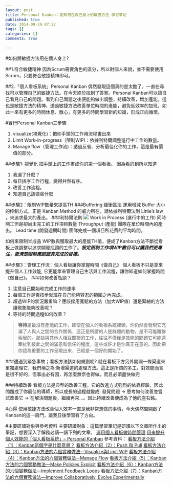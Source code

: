 ```yaml
---
layout: post
title: Personal Kanban：能夠用在自己身上的敏捷方法 學習筆記
published: true
date: 2014-09-29 07:22
tags: []
categories: []
comments: true

---
```

#如何將敏捷方法用在個人身上?

##1.符合敏捷精神
因為Scrum需要角色的區分，所以對個人來說，並不需要使用Scrum，只要符合敏捷精神即可。

##2.「個人看板系統」Personal Kanban
偶然發現這個真的是太酷了，一直在尋找可以管理自己的敏捷方法。在今天終於找到了答案。Personal Kanban可以讓自己看見自己的問題。看到自己問題之後便能夠做出調整，持續改善，增加產能。這也是敏捷方法的精神，透過敏捷方法改善單位時間的產能，避免低效率的加班，如此一來有更多的時間休息、散心，有更多的時間學習新的知識，形成正向循環。

#實行Personal Kanban三步驟
1. visualize(視覺化)：把你手頭的工作用流程畫出來
2. Limit Work-in-progress（限制WIP)：依據利特爾調整進行中工作的數量。
3. Manage flow（管理工作流)：透過反省、分析最佳化你的工作，這是最有價值的部分。


##步驟1: 視覺化
把手頭上的工作畫成你的第一個看板。
因為看的到所以知道
1. 我漏了什麼？
2. 每日排序工作行程，變得井然有序。
3. 改善工作流程。
4. 知道自己該做些什麼

##步驟2：限制WIP數量來提高TH
###Buffering 緩衝區法
運用增減 Buffer 大小的控制方式，正是 Kanban Method 的威力所在，請依據利特爾法則 Little’s law ，來追求最大的產出。
###利特爾法則
![](https://lh4.googleusercontent.com/mLD54mGAOKQa0D2FpHbn_fJSBFkifnyfYXF0Qrg8Zws=w1753-h655-no)
Work in Process (進行中的工作) 同時開工但是卻尚未完工的工作項目數量
Throughput (產能) 團隊在單位時間內的產出。
Lead time (開發週期時間) 團隊完成一個項目所花費的平均時間。

如何來限制半成品 WIP數與獲取最大的產能TH值，便成了Kanban方法不斷從看板上做調整以追求開發瓶頸的工作了。***設定限制工作項WIP數目可以讓我們更專注，更清楚眼前應該認真完成的目標。***

##步驟3：管理工作流：個人看板讓你掌握時間《做自己》
個人看板不只是拿來提升個人工作效能, 它更能拿來管理自己生活與工作流程，讓你知道如何掌握時間《做自己》。
###如何改善瓶頸？
1. 注意自己開始和完成工作的速率
2. 每個工作是否按步就班在自己能夠容忍的範圍之內完成。
3. 超過WIP的狀況嚴重嘛？應該採用寬鬆的方法（加大WIP值）還是緊縮的方法讓現象能夠改善呢？
4. 等待的時間過程如何改善？

> **等待**是最沒有產能的工作，即使在個人的看板系統裡頭，你仍然會發現它充滿了人與人之間的合作關係，這正是所謂的人是群體的動物，是不可能離群索居的。那些與其他人相互關聯的工作，往往不僅僅是效能的問題它可能還牽扯到彼此之間的滿意和信任的程度，這些或許才是你真正在意的。因此把你認為重要的工作呈現出來，已經是一個好的開始了。

###遭遇到緊急事故；看板方法該如何規劃呢?
就在看板下方另外開闢一條渠道來單獨處理它，我們稱之為:新增渠道的處理方法。這正是所謂的多工，對效能而言是很不好的，但事出必有因，再怎麼無奈也得做。而且必須盡快做完

###持續改善
看板方法是典型的改善工程，它的改進方式強烈的依靠經驗，因此問題成了你最佳的導師，所以成長的過程就變成: 發覺問題 -> 思考如何改善並嘗試改善它 -> 在解決問題後，繼續再來…。因此持續改善便成為了他的座右銘。

#心得
使用敏捷方法改善個人效率一直是我非常想做的事情，今天偶然間開啟了Kanban的這一扇門，讓我日後學習有了方向。

#主要研讀對象與參考資料
主要研讀對象：這篇學習筆記是研讀以下文章所作出的筆記，想要深入了解務必讀一讀下列的文章。
[運用個人看板做時間管理](http://ruddyblog.wordpress.com/2014/09/21/%E9%81%8B%E7%94%A8%E5%80%8B%E4%BA%BA%E7%9C%8B%E6%9D%BF%E5%81%9A%E6%99%82%E9%96%93%E7%AE%A1%E7%90%86/)
[用來提升個人效能的「個人看板系統」– Personal Kanban](http://ruddyblog.wordpress.com/2014/08/25/%E7%94%A8%E4%BE%86%E6%8F%90%E5%8D%87%E5%80%8B%E4%BA%BA%E6%95%88%E8%83%BD%E7%9A%84%E3%80%8C%E5%80%8B%E4%BA%BA%E7%9C%8B%E6%9D%BF%E7%B3%BB%E7%B5%B1%E3%80%8D-personal-kanban/)
參考資料：
[看板方法介紹（1）：Kanban這個字是什麼意思？](http://teddy-chen-tw.blogspot.tw/2014/08/kanban.html)
[看板方法介紹（2）：Push 和 Pull](http://teddy-chen-tw.blogspot.tw/2014/08/2push-pull.html)
[看板方法介紹（3）：Kanban方法的六個實務做法--Visualize與Limit WIP](http://teddy-chen-tw.blogspot.tw/2014/08/3kanban-visualizelimit-wip.html)
[看板方法介紹（4）：Kanban方法的六個實務做法--Manage Flow](http://teddy-chen-tw.blogspot.tw/2014/08/4kanban-manage-flow.html)
[看板方法介紹（5）：Kanban方法的六個實務做法—Make Policies Explicit](http://teddy-chen-tw.blogspot.tw/2014/08/5kanbanmake-policies-explicit.html)
[看板方法介紹（6）：Kanban方法的六個實務做法—Implement Feedback Loops](http://teddy-chen-tw.blogspot.tw/2014/08/6kanbanimplement-feedback-loops.html)
[看板方法介紹（7）：Kanban方法的六個實務做法—Improve Collaboratively, Evolve Experimentally](http://teddy-chen-tw.blogspot.tw/2014/08/7kanbanimprove-collaboratively-evolve.html)